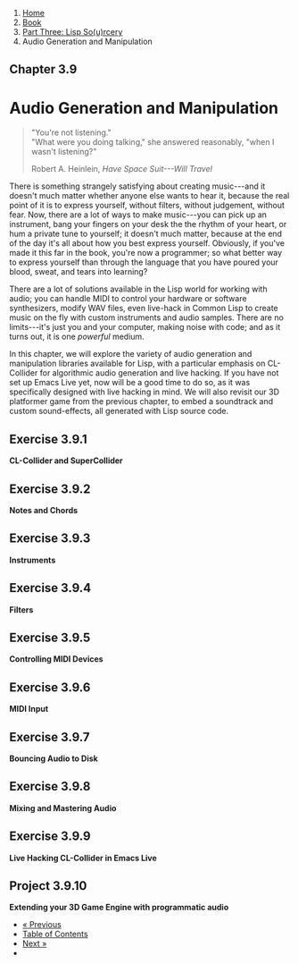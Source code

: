 <ol class="breadcrumb">
  <li><a href="/">Home</a></li>
  <li><a href="/book/">Book</a></li>
  <li><a href="/book/3-00-00-overview/">Part Three: Lisp So(u)rcery</a></li>
  <li class="active">Audio Generation and Manipulation</li>
</ol>

## Chapter 3.9

# Audio Generation and Manipulation

> "You're not listening."<br>
> "What were you doing talking," she answered reasonably, "when I wasn't listening?"
> <footer>Robert A. Heinlein, <em>Have Space Suit---Will Travel</em></footer>

There is something strangely satisfying about creating music---and it doesn't much matter whether anyone else wants to hear it, because the real point of it is to express yourself, without filters, without judgement, without fear.  Now, there are a lot of ways to make music---you can pick up an instrument, bang your fingers on your desk the the rhythm of your heart, or hum a private tune to yourself; it doesn't much matter, because at the end of the day it's all about how you best express yourself.  Obviously, if you've made it this far in the book, you're now a programmer; so what better way to express yourself than through the language that you have poured your blood, sweat, and tears into learning?

There are a lot of solutions available in the Lisp world for working with audio; you can handle MIDI to control your hardware or software synthesizers, modify WAV files, even live-hack in Common Lisp to create music on the fly with custom instruments and audio samples.  There are no limits---it's just you and your computer, making noise with code; and as it turns out, it is one *powerful* medium.

In this chapter, we will explore the variety of audio generation and manipulation libraries available for Lisp, with a particular emphasis on CL-Collider for algorithmic audio generation and live hacking.  If you have not set up Emacs Live yet, now will be a good time to do so, as it was specifically designed with live hacking in mind.  We will also revisit our 3D platformer game from the previous chapter, to embed a soundtrack and custom sound-effects, all generated with Lisp source code.

## Exercise 3.9.1

**CL-Collider and SuperCollider**

## Exercise 3.9.2

**Notes and Chords**

## Exercise 3.9.3

**Instruments**

## Exercise 3.9.4

**Filters**

## Exercise 3.9.5

**Controlling MIDI Devices**

## Exercise 3.9.6

**MIDI Input**

## Exercise 3.9.7

**Bouncing Audio to Disk**

## Exercise 3.9.8

**Mixing and Mastering Audio**

## Exercise 3.9.9

**Live Hacking CL-Collider in Emacs Live**

## Project 3.9.10

**Extending your 3D Game Engine with programmatic audio**

<ul class="pager">
  <li class="previous"><a href="/book/3-08-00-gaming/">&laquo; Previous</a></li>
  <li><a href="/book/">Table of Contents</a></li>
  <li class="next"><a href="/book/3-10-00-data/">Next &raquo;</a><li>
</ul>
